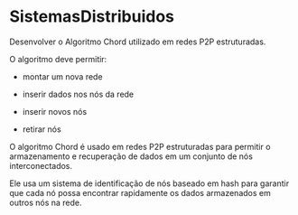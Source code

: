 # SistemasDistribuidos

Desenvolver o Algoritmo Chord utilizado em redes P2P estruturadas.

O algoritmo deve permitir:

- montar um nova rede

- inserir dados nos nós da rede

- inserir novos nós

- retirar nós

O algoritmo Chord é usado em redes P2P estruturadas para permitir o armazenamento e recuperação de dados em um conjunto de nós interconectados. 

Ele usa um sistema de identificação de nós baseado em hash para garantir que cada nó possa encontrar rapidamente os dados armazenados em outros nós na rede.

